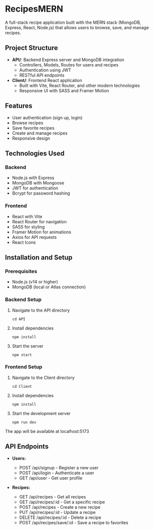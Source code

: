 # RecipesMERN

A full-stack recipe application built with the MERN stack (MongoDB, Express, React, Node.js) that allows users to browse, save, and manage recipes.

## Project Structure

- **API/**: Backend Express server and MongoDB integration
  - Controllers, Models, Routes for users and recipes
  - Authentication using JWT
  - RESTful API endpoints
- **Client/**: Frontend React application
  - Built with Vite, React Router, and other modern technologies
  - Responsive UI with SASS and Framer Motion

## Features

- User authentication (sign up, login)
- Browse recipes
- Save favorite recipes
- Create and manage recipes
- Responsive design

## Technologies Used

### Backend
- Node.js with Express
- MongoDB with Mongoose
- JWT for authentication
- Bcrypt for password hashing

### Frontend
- React with Vite
- React Router for navigation
- SASS for styling
- Framer Motion for animations
- Axios for API requests
- React Icons

## Installation and Setup

### Prerequisites
- Node.js (v14 or higher)
- MongoDB (local or Atlas connection)

### Backend Setup
1. Navigate to the API directory
   ```
   cd API
   ```
2. Install dependencies
   ```
   npm install
   ```
3. Start the server
   ```
   npm start
   ```

### Frontend Setup
1. Navigate to the Client directory
   ```
   cd Client
   ```
2. Install dependencies
   ```
   npm install
   ```
3. Start the development server
   ```
   npm run dev
   ```
The app will be available at localhost:5173
## API Endpoints

- **Users:**
  - POST /api/signup - Register a new user
  - POST /api/login - Authenticate a user
  - GET /api/user - Get user profile

- **Recipes:**
  - GET /api/recipes - Get all recipes
  - GET /api/recipes/:id - Get a specific recipe
  - POST /api/recipes - Create a new recipe
  - PUT /api/recipes/:id - Update a recipe
  - DELETE /api/recipes/:id - Delete a recipe
  - POST /api/recipes/save/:id - Save a recipe to favorites
